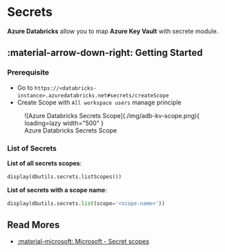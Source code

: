 # Secrets

**Azure Databricks** allow you to map **Azure Key Vault** with secrete module.

## :material-arrow-down-right: Getting Started

### Prerequisite

- Go to `https://<databricks-instance>.azuredatabricks.net#secrets/createScope`
- Create Scope with `All workspace users` manage principle

<figure markdown="span">
  ![Azure Databricks Secrets Scope](./img/adb-kv-scope.png){ loading=lazy width="500" }
  <figcaption>Azure Databricks Secrets Scope</figcaption>
</figure>

### List of Secrets

**List of all secrets scopes**:

```python
display(dbutils.secrets.listScopes())
```

**List of secrets with a scope name**:

```python
display(dbutils.secrets.list(scope='<scope-name>'))
```

## Read Mores

- [:material-microsoft: Microsoft - Secret scopes](https://learn.microsoft.com/en-us/azure/databricks/security/secrets/secret-scopes)
